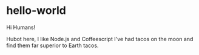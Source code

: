 # hello-world
Hi Humans!

Hubot here, I like Node.js and Coffeescript 
I've had tacos on the moon and find them far superior to Earth tacos.
